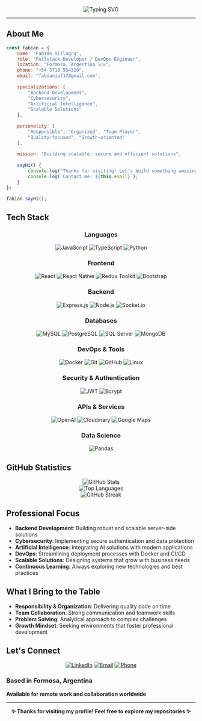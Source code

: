 <div align="center">
  <img src="https://readme-typing-svg.herokuapp.com?font=Fira+Code&size=32&duration=2800&pause=2000&color=A9FEF7&center=true&vCenter=true&width=940&lines=Hey!+I'm+Fabián+Villagra+👋;Fullstack+Developer+%2F+DevOps+Engineer;Backend+Focused+%7C+Cybersecurity+%7C+AI+Enthusiast" alt="Typing SVG" />
</div>


---

## About Me

```javascript
const fabian = {
    name: "Fabián Villagra",
    role: "Fullstack Developer / DevOps Engineer",
    location: "Formosa, Argentina 🇦🇷",
    phone: "+54 3718 554320",
    email: "fabianipf17@gmail.com",
    
    specializations: [
        "Backend Development",
        "Cybersecurity", 
        "Artificial Intelligence",
        "Scalable Solutions"
    ],
    
    personality: [
        "Responsible", "Organized", "Team Player",
        "Quality-focused", "Growth-oriented"
    ],
    
    mission: "Building scalable, secure and efficient solutions",
    
    sayHi() {
        console.log("Thanks for visiting! Let's build something amazing together!");
        console.log(`Contact me: ${this.email}`);
    }
};

fabian.sayHi();
```

## Tech Stack

<div align="center">

### Languages
![JavaScript](https://img.shields.io/badge/JavaScript-F7DF1E?style=for-the-badge&logo=javascript&logoColor=black)
![TypeScript](https://img.shields.io/badge/TypeScript-007ACC?style=for-the-badge&logo=typescript&logoColor=white)
![Python](https://img.shields.io/badge/Python-3776AB?style=for-the-badge&logo=python&logoColor=white)

### Frontend
![React](https://img.shields.io/badge/React-20232A?style=for-the-badge&logo=react&logoColor=61DAFB)
![React Native](https://img.shields.io/badge/React_Native-20232A?style=for-the-badge&logo=react&logoColor=61DAFB)
![Redux Toolkit](https://img.shields.io/badge/Redux_Toolkit-593D88?style=for-the-badge&logo=redux&logoColor=white)
![Bootstrap](https://img.shields.io/badge/Bootstrap-563D7C?style=for-the-badge&logo=bootstrap&logoColor=white)

### Backend
![Express.js](https://img.shields.io/badge/Express.js-000000?style=for-the-badge&logo=express&logoColor=white)
![Node.js](https://img.shields.io/badge/Node.js-43853D?style=for-the-badge&logo=node.js&logoColor=white)
![Socket.io](https://img.shields.io/badge/Socket.io-black?style=for-the-badge&logo=socket.io&badgeColor=010101)

### Databases
![MySQL](https://img.shields.io/badge/MySQL-005C84?style=for-the-badge&logo=mysql&logoColor=white)
![PostgreSQL](https://img.shields.io/badge/PostgreSQL-316192?style=for-the-badge&logo=postgresql&logoColor=white)
![SQL Server](https://img.shields.io/badge/SQL_Server-CC2927?style=for-the-badge&logo=microsoft-sql-server&logoColor=white)
![MongoDB](https://img.shields.io/badge/MongoDB-4EA94B?style=for-the-badge&logo=mongodb&logoColor=white)

### DevOps & Tools
![Docker](https://img.shields.io/badge/Docker-2496ED?style=for-the-badge&logo=docker&logoColor=white)
![Git](https://img.shields.io/badge/Git-F05032?style=for-the-badge&logo=git&logoColor=white)
![GitHub](https://img.shields.io/badge/GitHub-100000?style=for-the-badge&logo=github&logoColor=white)
![Linux](https://img.shields.io/badge/Linux-FCC624?style=for-the-badge&logo=linux&logoColor=black)

### Security & Authentication
![JWT](https://img.shields.io/badge/JWT-black?style=for-the-badge&logo=JSON%20web%20tokens)
![Bcrypt](https://img.shields.io/badge/Bcrypt-3178C6?style=for-the-badge&logo=letsencrypt&logoColor=white)

### APIs & Services
![OpenAI](https://img.shields.io/badge/OpenAI-412991?style=for-the-badge&logo=openai&logoColor=white)
![Cloudinary](https://img.shields.io/badge/Cloudinary-3448C5?style=for-the-badge&logo=cloudinary&logoColor=white)
![Google Maps](https://img.shields.io/badge/Google_Maps-4285F4?style=for-the-badge&logo=google-maps&logoColor=white)

### Data Science
![Pandas](https://img.shields.io/badge/Pandas-150458?style=for-the-badge&logo=pandas&logoColor=white)

</div>

## GitHub Statistics

<div align="center">
  <img src="https://github-readme-stats.vercel.app/api?username=Fabian-17&show_icons=true&theme=tokyonight&hide_border=true&count_private=true" alt="GitHub Stats" />
</div>

<div align="center">
  <img src="https://github-readme-stats.vercel.app/api/top-langs/?username=Fabian-17&layout=compact&theme=tokyonight&hide_border=true" alt="Top Languages" />
</div>

<div align="center">
  <img src="https://github-readme-streak-stats.herokuapp.com/?user=Fabian-17&theme=tokyonight&hide_border=true" alt="GitHub Streak" />
</div>

## Professional Focus

- **Backend Development**: Building robust and scalable server-side solutions
- **Cybersecurity**: Implementing secure authentication and data protection
- **Artificial Intelligence**: Integrating AI solutions with modern applications
- **DevOps**: Streamlining deployment processes with Docker and CI/CD
- **Scalable Solutions**: Designing systems that grow with business needs
- **Continuous Learning**: Always exploring new technologies and best practices

## What I Bring to the Table

- **Responsibility & Organization**: Delivering quality code on time
- **Team Collaboration**: Strong communication and teamwork skills
- **Problem Solving**: Analytical approach to complex challenges
- **Growth Mindset**: Seeking environments that foster professional development

## Let's Connect

<div align="center">

[![LinkedIn](https://img.shields.io/badge/LinkedIn-0077B5?style=for-the-badge&logo=linkedin&logoColor=white)](https://www.linkedin.com/in/carlos-fabián-villagra-35b1b8275/)
[![Email](https://img.shields.io/badge/Email-D14836?style=for-the-badge&logo=gmail&logoColor=white)](mailto:fabianipf17@gmail.com)
[![Phone](https://img.shields.io/badge/Phone-25D366?style=for-the-badge&logo=whatsapp&logoColor=white)](tel:+5437185543200)

</div>

### Based in Formosa, Argentina
**Available for remote work and collaboration worldwide**

---


<div align="center">
  <b>✨ Thanks for visiting my profile! Feel free to explore my repositories ✨</b>
</div>
